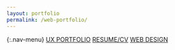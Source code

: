```yaml
---
layout: portfolio
permalink: /web-portfolio/
---
```


{:.nav-menu}
[UX PORTFOLIO](../ux-portfolio)   [RESUME/CV](../online-cv)   [WEB DESIGN](../web-portfolio)
